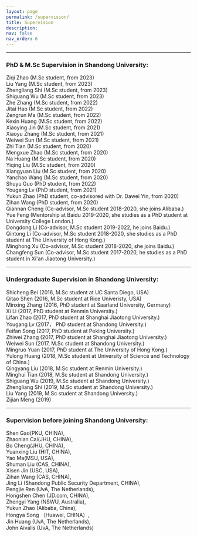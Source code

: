 ```yaml
---
layout: page
permalink: /supervision/
title: Supervision
description: 
nav: false
nav_order: 6
---
```


---

### PhD & M.Sc Supervision in Shandong University:
Ziqi Zhao (M.Sc student, from 2023)  
Liu Yang (M.Sc student, from 2023)  
Zhengliang Shi (M.Sc student, from 2023)  
Shiguang Wu (M.Sc student, from 2023)  
Zhe Zhang (M.Sc student, from 2022)  
Jitai Hao (M.Sc student, from 2022)  
Zengrun Ma (M.Sc student, from 2022)  
Kexin Huang (M.Sc student, from 2022)  
Xiaoying Jin (M.Sc student, from 2021)  
Xiaoyu Zhang (M.Sc student, from 2021)  
Weiwei Sun (M.Sc student, from 2021)  
Zhi Tian (M.Sc student, from 2020)  
Mengxue Zhao (M.Sc student, from 2020)  
Na Huang (M.Sc student, from 2020)  
Yiqing Liu (M.Sc student, from 2020)  
Xiangyuan Liu (M.Sc student, from 2020)  
Yanchao Wang (M.Sc student, from 2020)  
Shuyu Guo (PhD student, from 2022)  
Yougang Lv (PhD student, from 2021)  
Yukun Zhao (PhD student, co-advisored with Dr. Dawei Yin, from 2020)  
Zihan Wang (PhD student, from 2020)  
Qiannan Cheng (Co-advisor, M.Sc student 2018-2020, she joins Alibaba.)  
Yue Feng (Mentorship at Baidu 2019-2020, she studies as a PhD student at University College London.)  
Dongdong Li (Co-advisor, M.Sc student 2019-2022, he joins Baidu.)  
Qintong Li (Co-advisor, M.Sc student 2018-2020, she studies as a PhD student at The University of Hong Kong.)  
Minghong Xu (Co-advisor, M.Sc student 2018-2020, she joins Baidu.)  
Changfeng Sun (Co-advisor, M.Sc student 2017-2020, he studies as a PhD student in Xi'an Jiaotong University.)  

---

### Undergraduate Supervision in Shandong University:
Shicheng Bei (2016, M.Sc student at UC Santa Diego, USA)    
Qitao Shen (2016, M.Sc student at Rice Univeristy, USA)  
Minxing Zhang (2016, PhD student at Saarland University, Germany)  
Xi Li (2017, PhD student at Renmin University.)  
Lifan Zhao (2017, PhD student at Shanghai Jiaotong University.)  
Yougang Lv (2017， PhD student at Shandong University.)  
Feifan Song (2017, PhD student at Peking University.)  
Zhiwei Zhang (2017, PhD student at Shanghai Jiaotong University.)  
Weiwei Sun (2017, M.Sc student at Shandong University.)  
Mingruo Yuan (2017, PhD student at The University of Hong Kong.)  
Yulong Huang (2018, M.Sc student at University of Science and Technology of China.)  
Qingyang Liu (2018, M.Sc student at Renmin University.)  
Minghui Tian (2018, M.Sc student at Shandong University.)  
Shiguang Wu (2019, M.Sc student at Shandong University.)  
Zhengliang Shi (2019, M.Sc student at Shandong University.)  
Liu Yang (2019, M.Sc student at Shandong University.)  
Zijian Meng (2019)  

---

### Supervision before joining Shandong University:
Shen Gao(PKU, CHINA),    
Zhaonian Cai(JHU, CHINA),     
Bo Cheng(JHU, CHINA),   
Yuanxing Liu (HIT, CHINA),   
Yao Ma(MSU, USA),   
Shuman Liu (CAS, CHINA),   
Xisen Jin (USC, USA),   
Zihan Wang (CAS, CHINA),   
Jing Li (Shandong Public Security Department, CHINA),   
Pengjie Ren (UvA, The Netherlands),   
Hongshen Chen (JD.com, CHINA),   
Zhengyi Yang (NSWU, Australia),   
Yukun Zhao (Alibaba, China),   
Hongya Song （Huawei, CHINA）,   
Jin Huang (UvA, The Netherlands),   
John Aivalis (UvA, The Netherlands)  